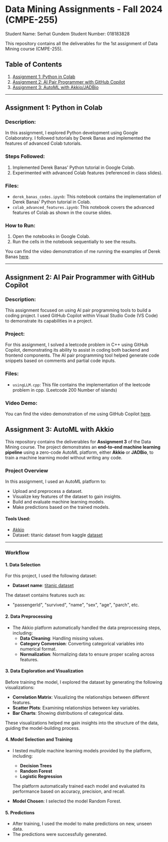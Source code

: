 # Data Mining Assignments - Fall 2024 (CMPE-255)

Student Name: Serhat Gundem
Student Number: 018183828

This repository contains all the deliverables for the 1st assignment of Data Mining course (CMPE-255).

## Table of Contents

1. [Assignment 1: Python in Colab](#assignment-1-python-in-colab)
2. [Assignment 2: AI Pair Programmer with GitHub Copilot](#assignment-2-ai-pair-programmer-with-github-copilot)
3. [Assignment 3: AutoML with Akkio/JADBio](#assignment-3-automl-with-akkio-or-jadbio)

---

## Assignment 1: Python in Colab

### Description:

In this assignment, I explored Python development using Google Colaboratory. I followed tutorials by Derek Banas and implemented the features of advanced Colab tutorials.

### Steps Followed:

1. Implemented Derek Banas' Python tutorial in Google Colab.
2. Experimented with advanced Colab features (referenced in class slides).

### Files:

- `derek_banas_codes.ipynb`: This notebook contains the implementation of Derek Banas' Python tutorial in Colab.
- `colab_advanced_features.ipynb`: This notebook covers the advanced features of Colab as shown in the course slides.

### How to Run:

1. Open the notebooks in Google Colab.
2. Run the cells in the notebook sequentially to see the results.

You can find the video demonstration of me running the examples of Derek Banas [here](https://youtu.be/sKPy9AMO1RM).

---

## Assignment 2: AI Pair Programmer with GitHub Copilot

### Description:

This assignment focused on using AI pair programming tools to build a coding project. I used GitHub Copilot within Visual Studio Code (VS Code) to demonstrate its capabilities in a project.

### Project:

For this assignment, I solved a leetcode problem in C++ using GitHub Copilot, demonstrating its ability to assist in coding both backend and frontend components. The AI pair programming tool helped generate code snippets based on comments and partial code inputs.

### Files:

- `usingLLM.cpp`: This file contains the implementation of the leetcode problem in cpp. (Leetcode 200 Number of islands)

### Video Demo:

You can find the video demonstration of me using GitHub Copilot [here](https://youtu.be/y9fd3FPSxcQ).

## Assignment 3: AutoML with Akkio

This repository contains the deliverables for **Assignment 3** of the Data Mining course. The project demonstrates an **end-to-end machine learning pipeline** using a zero-code AutoML platform, either **Akkio** or **JADBio**, to train a machine learning model without writing any code.

### Project Overview

In this assignment, I used an AutoML platform to:

- Upload and preprocess a dataset.
- Visualize key features of the dataset to gain insights.
- Build and evaluate machine learning models.
- Make predictions based on the trained models.

#### Tools Used:

- [Akkio](https://akkio.com/)
- Dataset: titanic dataset from kaggle [dataset](https://www.kaggle.com/competitions/titanic/data)

---

### Workflow

#### 1. Data Selection

For this project, I used the following dataset:

- **Dataset name**: [titanic dataset](https://www.kaggle.com/competitions/titanic/data)

The dataset contains features such as:

- "passengerId", "survived", "name", "sex", "age", "parch", etc.

#### 2. Data Preprocessing

- The Akkio platform automatically handled the data preprocessing steps, including:
  - **Data Cleaning**: Handling missing values.
  - **Category Conversion**: Converting categorical variables into numerical format.
  - **Normalization**: Normalizing data to ensure proper scaling across features.

#### 3. Data Exploration and Visualization

Before training the model, I explored the dataset by generating the following visualizations:

- **Correlation Matrix**: Visualizing the relationships between different features.
- **Scatter Plots**: Examining relationships between key variables.
- **Bar Charts**: Showing distributions of categorical data.

These visualizations helped me gain insights into the structure of the data, guiding the model-building process.

#### 4. Model Selection and Training

- I tested multiple machine learning models provided by the platform, including:

  - **Decision Trees**
  - **Random Forest**
  - **Logistic Regression**

  The platform automatically trained each model and evaluated its performance based on accuracy, precision, and recall.

- **Model Chosen**: I selected the model Random Forest.

#### 5. Predictions

- After training, I used the model to make predictions on new, unseen data.
- The predictions were successfully generated.
